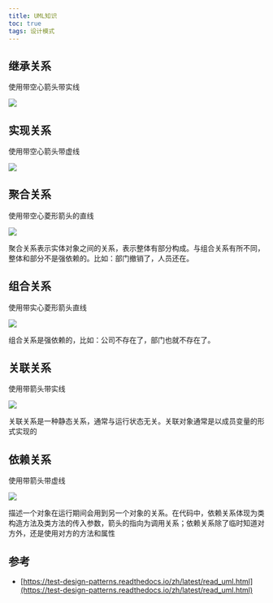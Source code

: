 ```yaml
---
title: UML知识
toc: true
tags: 设计模式
---
```



## 继承关系

使用带空心箭头带实线

![](./uml_generalization.jpg)

## 实现关系

使用带空心箭头带虚线

![](./uml_realize.jpg)

## 聚合关系

使用带空心菱形箭头的直线

![](./uml_aggregation.jpg)

聚合关系表示实体对象之间的关系，表示整体有部分构成。与组合关系有所不同，整体和部分不是强依赖的。比如：部门撤销了，人员还在。



## 组合关系

使用带实心菱形箭头直线

![](./uml_composition.jpg)

组合关系是强依赖的，比如：公司不存在了，部门也就不存在了。

## 关联关系

使用带箭头带实线

![](./uml_association.jpg)

关联关系是一种静态关系，通常与运行状态无关。关联对象通常是以成员变量的形式实现的

## 依赖关系

使用带箭头带虚线

![](./uml_dependency.jpg)

描述一个对象在运行期间会用到另一个对象的关系。在代码中，依赖关系体现为类构造方法及类方法的传入参数，箭头的指向为调用关系；依赖关系除了临时知道对方外，还是使用对方的方法和属性


## 参考

- [https://test-design-patterns.readthedocs.io/zh/latest/read_uml.html](https://test-design-patterns.readthedocs.io/zh/latest/read_uml.html)
